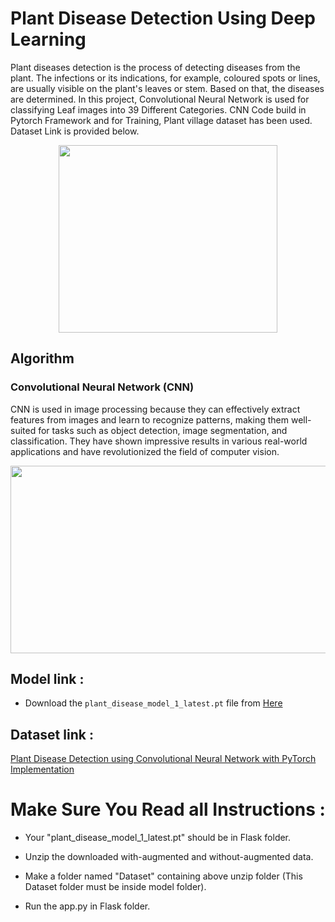 # Plant Disease Detection Using Deep Learning
<p align="lect">Plant diseases detection is the process of detecting diseases from the plant. The infections or its indications, for example, coloured spots or lines, are usually visible on the plant's leaves or stem. Based on that, the diseases are determined. In this project, Convolutional Neural Network is used for classifying Leaf images into 39 Different Categories. CNN Code build in Pytorch Framework and for Training, Plant village dataset has been used. Dataset Link is provided below.
</p>

<p align="center">
<img src="https://github.com/HimanshuPyakurel/Plant-Disease-Detection/assets/123475883/c2ba4826-0dae-44ed-9d61-682d69914b3a" data-canonical-src="https://gyazo.com/eb5c5741b6a9a16c692170a41a49c858.png" width="350" height="300">
</p>

## Algorithm
### Convolutional Neural Network (CNN)
<p align="lect">CNN is used in image processing because they can effectively extract features from images and learn to recognize patterns, making them 
well-suited for tasks such as object detection, image segmentation, and classification. They have shown impressive results in various real-world applications and have revolutionized the field of computer vision.</p>

<p align="center">
<img src="https://github.com/HimanshuPyakurel/Plant-Disease-Detection/assets/123475883/94345496-cc16-4186-858a-0032d16ef0b4" data-canonical-src="https://gyazo.com/eb5c5741b6a9a16c692170a41a49c858.png" width="600" height="300">
</p>

## Model link :
* Download the `plant_disease_model_1_latest.pt` file from [Here](https://drive.google.com/file/d/1r2ezAHaqpwR6qksTXBygTnX_dcnkqvPp/view?usp=share_link)

## Dataset link :
<a href="https://data.mendeley.com/datasets/tywbtsjrjv/1" target="_blank">Plant Disease Detection using Convolutional Neural Network with PyTorch Implementation</a>

# Make Sure You Read all Instructions :

* Your "plant_disease_model_1_latest.pt" should be in Flask folder.

* Unzip the downloaded with-augmented and without-augmented data.

* Make a folder named "Dataset" containing above unzip folder (This Dataset folder must be inside model folder).

* Run the app.py in Flask folder. 
